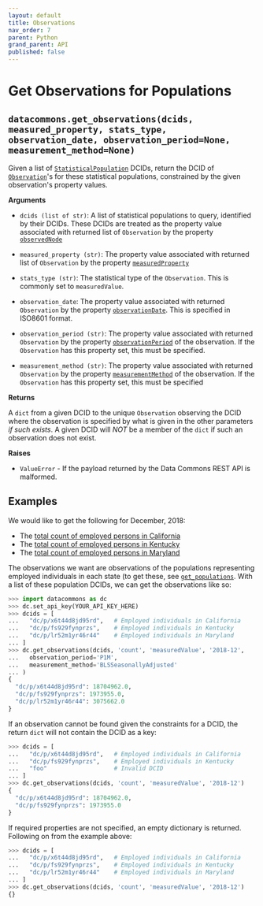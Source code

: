 ```yaml
---
layout: default
title: Observations
nav_order: 7
parent: Python
grand_parent: API
published: false
---
```


# Get Observations for Populations

## `datacommons.get_observations(dcids, measured_property, stats_type, observation_date, observation_period=None, measurement_method=None)`

Given a list of
[`StatisticalPopulation`](https://datacommons.org/browser/StatisticalPopulation)
DCIDs, return the DCID of
[`Observation`](https://datacommons.org/browser/Observation)'s for these
statistical populations, constrained by the given observation's property values.


**Arguments**

*   `dcids (list of str)`: A list of statistical
    populations to query, identified by their DCIDs. These DCIDs are treated as
    the property value associated with returned list of `Observation` by the property
    [`observedNode`](https://datacommons.org/browser/observedNode)

*   `measured_property (str)`: The property value associated with returned list of
    `Observation` by the property
    [`measuredProperty`](https://datacommons.org/browser/measuredProperty)

*   `stats_type (str)`: The statistical type of the `Observation`. This is commonly set
    to `measuredValue`.

*   `observation_date`: The property value associated with returned
    `Observation` by the property
    [`observationDate`](https://datacommons.org/browser/observationDate).
    This is specified in ISO8601 format.

*   `observation_period (str)`: The property value associated with returned
    `Observation` by the property
    [`observationPeriod`](https://datacommons.org/browser/observationPeriod)
    of the observation. If the `Observation` has this property set, this must
    be specified.

*   `measurement_method (str)`: The property value associated with returned
    `Observation` by the property
    [`measurementMethod`](https://datacommons.org/browser/measurementMethod)
    of the observation. If the `Observation` has this property set, this must
    be specified

**Returns**

A `dict` from a given DCID to the unique `Observation` observing
the DCID where the observation is specified by what is given in the other
parameters *if such exists*. A given DCID will *NOT* be a member of the `dict`
if such an observation does not exist.

**Raises**

*   `ValueError` - If the payload returned by the Data Commons REST API is malformed.

## Examples

We would like to get the following for December, 2018:
* The [total count of employed persons in California](https://datacommons.org/browser/dc/o/wetnm9026gf73)
* The [total count of employed persons in Kentucky](https://datacommons.org/browser/dc/o/4nklvdnkfq835)
* The [total count of employed persons in Maryland](https://datacommons.org/browser/dc/o/nkntbc4vpshn9>)

The observations we want are observations of the populations representing
employed individuals in each state (to get these, see
[`get_populations`](/api/python/population.html). With a list of these
population DCIDs, we can get the observations like so:

```python
>>> import datacommons as dc
>>> dc.set_api_key(YOUR_API_KEY_HERE)
>>> dcids = [
...   "dc/p/x6t44d8jd95rd",   # Employed individuals in California
...   "dc/p/fs929fynprzs",    # Employed individuals in Kentucky
...   "dc/p/lr52m1yr46r44"    # Employed individuals in Maryland
... ]
>>> dc.get_observations(dcids, 'count', 'measuredValue', '2018-12',
...   observation_period='P1M',
...   measurement_method='BLSSeasonallyAdjusted'
... )
{
  "dc/p/x6t44d8jd95rd": 18704962.0,
  "dc/p/fs929fynprzs": 1973955.0,
  "dc/p/lr52m1yr46r44": 3075662.0
}
```

If an observation cannot be found given the constraints for a DCID, the return `dict` will
not contain the DCID as a key:

```python
>>> dcids = [
...   "dc/p/x6t44d8jd95rd",   # Employed individuals in California
...   "dc/p/fs929fynprzs",    # Employed individuals in Kentucky
...   "foo"                   # Invalid DCID
... ]
>>> dc.get_observations(dcids, 'count', 'measuredValue', '2018-12')
{
  "dc/p/x6t44d8jd95rd": 18704962.0,
  "dc/p/fs929fynprzs": 1973955.0
}
```

If required properties are not specified, an empty dictionary is returned.
Following on from the example above:

```python
>>> dcids = [
...   "dc/p/x6t44d8jd95rd",   # Employed individuals in California
...   "dc/p/fs929fynprzs",    # Employed individuals in Kentucky
...   "dc/p/lr52m1yr46r44"    # Employed individuals in Maryland
... ]
>>> dc.get_observations(dcids, 'count', 'measuredValue', '2018-12')
{}
```
